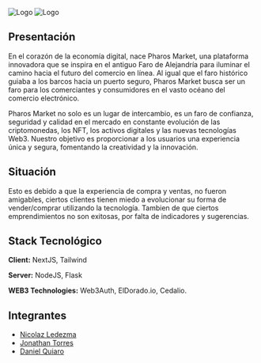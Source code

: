 
![Logo](https://thinkanddev.com/wp-content/uploads/2023/05/Think_Dev_Isologotype-08-3.png)
![Logo](https://caracasblockchainweek.com/wp-content/uploads/2023/08/1Recurso-2.svg)

## Presentación

En el corazón de la economía digital, nace Pharos Market, una plataforma innovadora que se inspira en el antiguo Faro de Alejandría para iluminar el camino hacia el futuro del comercio en línea. Al igual que el faro histórico guiaba a los barcos hacia un puerto seguro, Pharos Market busca ser un faro para los comerciantes y consumidores en el vasto océano del comercio electrónico.

Pharos Market no solo es un lugar de intercambio, es un faro de confianza, seguridad y calidad en el mercado en constante evolución de las criptomonedas, los NFT, los activos digitales y las nuevas tecnologías Web3. Nuestro objetivo es proporcionar a los usuarios una experiencia única y segura, fomentando la creatividad y la innovación.

## Situación

Esto es debido a que la experiencia de compra y ventas, no fueron amigables, ciertos clientes tienen miedo a evolucionar su forma de vender/comprar utilizando la tecnología. Tambien de que ciertos emprendimientos no son exitosas, por falta de indicadores y sugerencias.

## Stack Tecnológico

**Client:** NextJS, Tailwind

**Server:** NodeJS, Flask

**WEB3 Technologies:** Web3Auth, ElDorado.io, Cedalio.

## Integrantes

- [Nicolaz Ledezma](https://github.com/Nicolasledezma)
- [Jonathan Torres](https://github.com/ShonnyAIO)
- [Daniel Quiaro](https://github.com/Quiarom)
